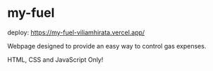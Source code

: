 # my-fuel

deploy: https://my-fuel-viliamhirata.vercel.app/

Webpage designed to provide an easy way to control gas expenses.

HTML, CSS and JavaScript Only!
